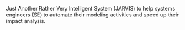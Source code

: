Just Another Rather Very Intelligent System (JARVIS) to help systems engineers (SE) to automate their modeling activities and speed up their impact analysis.
